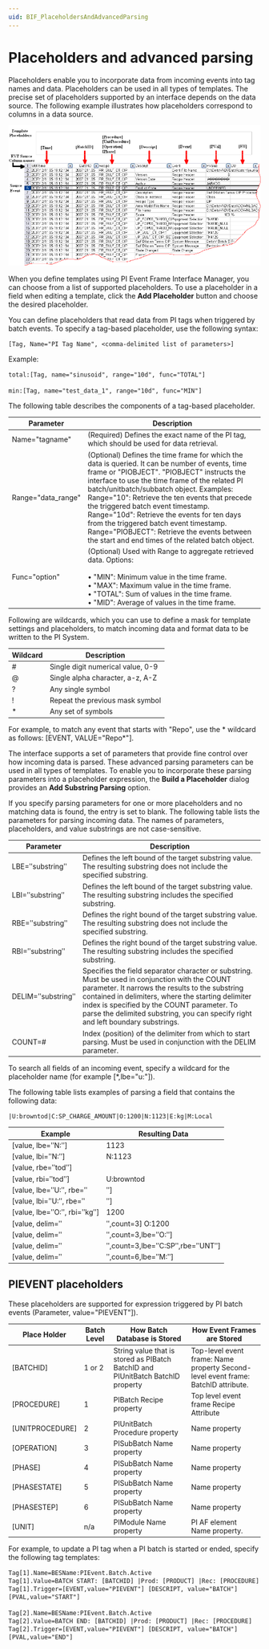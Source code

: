 ```yaml
---
uid: BIF_PlaceholdersAndAdvancedParsing
---
```


# Placeholders and advanced parsing

Placeholders enable you to incorporate data from incoming events into tag names and data. Placeholders can be used in all types of templates. The precise set of placeholders supported by an interface depends on the data source. The following example illustrates how placeholders correspond to columns in a data source.

![Placeholders and advanced parsing](../../images/placeholders-and-advanced-parsing.png)

When you define templates using PI Event Frame Interface Manager, you can choose from a list of supported placeholders. To use a placeholder in a field when editing a template, click the **Add Placeholder** button and choose the desired placeholder.

You can define placeholders that read data from PI tags when triggered by batch events. To specify a tag-based placeholder, use the following syntax:

```text
[Tag, Name="PI Tag Name", <comma-delimited list of parameters>]
```

Example:

```text
total:[Tag, name="sinusoid", range="10d", func="TOTAL"]

min:[Tag, name="test_data_1", range="10d", func="MIN"]
```

The following table describes the components of a tag-based placeholder.

| Parameter | Description |
| --------- | ----------- |
| Name="tagname" | (Required) Defines the exact name of the PI tag, which should be used for data retrieval. |
| Range="data_range" | (Optional) Defines the time frame for which the data is queried. It can be number of events, time frame or "PIOBJECT". "PIOBJECT" instructs the interface to use the time frame of the related PI batch/unitbatch/subbatch object. Examples: Range="10": Retrieve the ten events that precede the triggered batch event timestamp. Range="10d": Retrieve the events for ten days from the triggered batch event timestamp. Range="PIOBJECT": Retrieve the events between the start and end times of the related batch object.
| Func="option" | (Optional) Used with Range to aggregate retrieved data. Options:<br><br>&bull; "MIN": Minimum value in the time frame.<br>&bull; "MAX": Maximum value in the time frame.<br>&bull; "TOTAL": Sum of values in the time frame.<br>&bull; "MID": Average of values in the time frame. |

Following are wildcards, which you can use to define a mask for template settings and placeholders, to match incoming data and format data to be written to the PI System. 

| Wildcard | Description |
| -------- | ----------- |
| # | Single digit numerical value, 0-9 |
| @ | Single alpha character, a-z, A-Z |
| ? | Any single symbol |
| ! | Repeat the previous mask symbol |
| * | Any set of symbols |

For example, to match any event that starts with "Repo", use the * wildcard as follows: [EVENT, VALUE="Repo*"]. 

The interface supports a set of parameters that provide fine control over how incoming data is parsed. These advanced parsing parameters can be used in all types of templates. To enable you to incorporate these parsing parameters into a placeholder expression, the **Build a Placeholder** dialog provides an **Add Substring Parsing** option.

If you specify parsing parameters for one or more placeholders and no matching data is found, the entry is set to blank. The following table lists the parameters for parsing incoming data. The names of parameters, placeholders, and value substrings are not case-sensitive.

| Parameter | Description |
| --------- | ----------- |
| LBE=ʺsubstringʺ | Defines the left bound of the target substring value. The resulting substring does not include the specified substring. |
| LBI=ʺsubstringʺ |Defines the left bound of the target substring value. The resulting substring includes the specified substring. |
| RBE=ʺsubstringʺ | Defines the right bound of the target substring value. The resulting substring does not include the specified substring. |
| RBI=ʺsubstringʺ | Defines the right bound of the target substring value. The resulting substring includes the specified substring. |
| DELIM=ʺsubstringʺ | Specifies the field separator character or substring. Must be used in conjunction with the COUNT parameter. It narrows the results to the substring contained in delimiters, where the starting delimiter index is specified by the COUNT parameter. To parse the delimited substring, you can specify right and left boundary substrings. |
| COUNT=# | Index (position) of the delimiter from which to start parsing. Must be used in conjunction with the DELIM parameter. |

To search all fields of an incoming event, specify a wildcard for the placeholder name (for example [*,lbe="u:"]).

The following table lists examples of parsing a field that contains the following data:

```text
|U:browntod|C:SP_CHARGE_AMOUNT|O:1200|N:1123|E:kg|M:Local
```

| Example | Resulting Data |
| ------- | -------------- |
| [value, lbe=ʺN:ʺ] | 1123|E:kg|M:Local |
| [value, lbi=ʺN:ʺ] | N:1123|E:kg|M:Local
| [value, rbe=ʺtodʺ] | |U:brown |
| [value, rbi=ʺtodʺ] | U:browntod |
| [value, lbe=ʺU:ʺ, rbe=ʺ|ʺ] | Browntod |
| [value, lbi=ʺU:ʺ, rbe=ʺ|ʺ] | U:browntod |
| [value, lbe=ʺO:ʺ, rbi=ʺkgʺ] | 1200|N:1123|E:kg |
| [value, delim=ʺ|ʺ,count=3] O:1200 |
| [value, delim=ʺ|ʺ,count=3,lbe=ʺO:ʺ] | 1200 |
| [value, delim=ʺ|ʺ,count=3,lbe=ʺC:SPʺ,rbe=ʺUNTʺ] | _CHARGE_AMO |
| [value, delim=ʺ|ʺ,count=6,lbe=ʺM:ʺ] | Local |

## PIEVENT placeholders

These placeholders are supported for expression triggered by PI batch events (Parameter, value="PIEVENT"]).

| Place Holder | Batch Level | How Batch Database is Stored | How Event Frames are Stored |
|--|--|--|--|
| [BATCHID] | 1 or 2 | String value that is stored as PIBatch BatchID and PIUnitBatch BatchID property | Top-level event frame: Name property Second-level event frame: BatchID attribute. |
| [PROCEDURE] | 1 | PIBatch Recipe property | Top level event frame Recipe Attribute |
| [UNITPROCEDURE] | 2 | PIUnitBatch Procedure property | Name property |
| [OPERATION] | 3 | PISubBatch Name property | Name property |
| [PHASE] | 4 | PISubBatch Name property | Name property |
| [PHASESTATE] | 5 | PISubBatch Name property | Name property |
| [PHASESTEP] | 6 | PISubBatch Name property | Name property |
| [UNIT] | n/a | PIModule Name property | PI AF element Name property. |

For example, to update a PI tag when a PI batch is started or ended, specify the following tag templates:

```text
Tag[1].Name=BESName:PIEvent.Batch.Active 
Tag[1].Value=BATCH START: [BATCHID] |Prod: [PRODUCT] |Rec: [PROCEDURE] 
Tag[1].Trigger=[EVENT,value="PIEVENT"] [DESCRIPT, value="BATCH"] [PVAL,value="START"]

Tag[2].Name=BESName:PIEvent.Batch.Active 
Tag[2].Value=BATCH END: [BATCHID] |Prod: [PRODUCT] |Rec: [PROCEDURE] 
Tag[2].Trigger=[EVENT,value="PIEVENT"] [DESCRIPT, value="BATCH"] [PVAL,value="END"]
```
